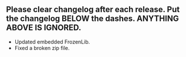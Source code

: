 Please clear changelog after each release.
Put the changelog BELOW the dashes. ANYTHING ABOVE IS IGNORED.
-----------------
- Updated embedded FrozenLib.
- Fixed a broken zip file.
